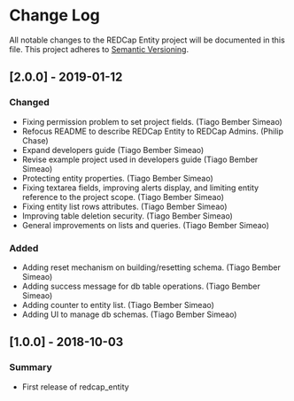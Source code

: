 # Change Log
All notable changes to the REDCap Entity project will be documented in this file.
This project adheres to [Semantic Versioning](http://semver.org/).

## [2.0.0] - 2019-01-12
### Changed
- Fixing permission problem to set project fields. (Tiago Bember Simeao)
- Refocus README to describe REDCap Entity to REDCap Admins. (Philip Chase)
- Expand developers guide (Tiago Bember Simeao)
- Revise example project used in developers guide (Tiago Bember Simeao)
- Protecting entity properties. (Tiago Bember Simeao)
- Fixing textarea fields, improving alerts display, and limiting entity reference to the project scope. (Tiago Bember Simeao)
- Fixing entity list rows attributes. (Tiago Bember Simeao)
- Improving table deletion security. (Tiago Bember Simeao)
- General improvements on lists and queries. (Tiago Bember Simeao)

### Added
- Adding reset mechanism on building/resetting schema. (Tiago Bember Simeao)
- Adding success message for db table operations. (Tiago Bember Simeao)
- Adding counter to entity list. (Tiago Bember Simeao)
- Adding UI to manage db schemas. (Tiago Bember Simeao)


## [1.0.0] - 2018-10-03
### Summary
 - First release of redcap_entity
